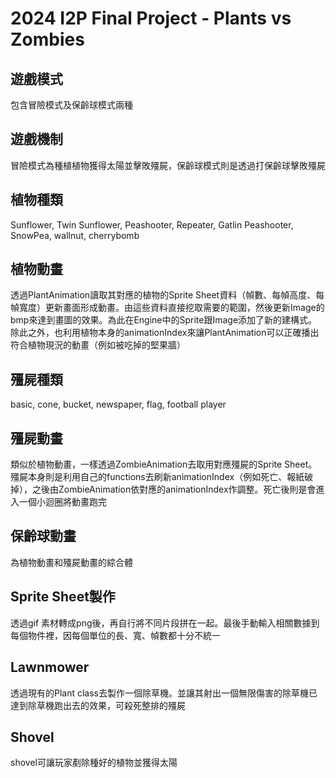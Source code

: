 # 2024 I2P Final Project - Plants vs Zombies

## 遊戲模式
包含冒險模式及保齡球模式兩種

## 遊戲機制
冒險模式為種植植物獲得太陽並擊敗殭屍，保齡球模式則是透過打保齡球擊敗殭屍

## 植物種類
Sunflower, Twin Sunflower, Peashooter, Repeater, Gatlin Peashooter, SnowPea, wallnut, cherrybomb

## 植物動畫
透過PlantAnimation讀取其對應的植物的Sprite Sheet資料（幀數、每幀高度、每幀寬度）更新畫面形成動畫。由這些資料直接挖取需要的範圍，然後更新Image的bmp來達到畫圖的效果。為此在Engine中的Sprite跟Image添加了新的建構式。除此之外，也利用植物本身的animationIndex來讓PlantAnimation可以正確播出符合植物現況的動畫（例如被吃掉的堅果牆）

## 殭屍種類
basic, cone, bucket, newspaper, flag, football player

## 殭屍動畫
類似於植物動畫，一樣透過ZombieAnimation去取用對應殭屍的Sprite Sheet。殭屍本身則是利用自己的functions去刷新animationIndex（例如死亡、報紙破掉），之後由ZombieAnimation依對應的animationIndex作調整。死亡後則是會進入一個小迴圈將動畫跑完


## 保齡球動畫
為植物動畫和殭屍動畫的綜合體

## Sprite Sheet製作
透過gif 素材轉成png後，再自行將不同片段拼在一起。最後手動輸入相關數據到每個物件裡，因每個單位的長、寬、幀數都十分不統一

## Lawnmower
透過現有的Plant class去製作一個除草機。並讓其射出一個無限傷害的除草機已達到除草機跑出去的效果，可殺死整排的殭屍

## Shovel
shovel可讓玩家剷除種好的植物並獲得太陽

<style>
table th{
    width: 100%;
}
</style>
